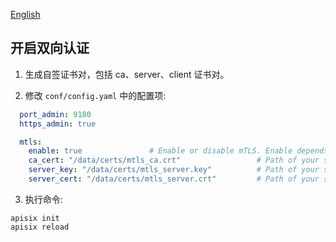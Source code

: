<!--
#
# Licensed to the Apache Software Foundation (ASF) under one or more
# contributor license agreements.  See the NOTICE file distributed with
# this work for additional information regarding copyright ownership.
# The ASF licenses this file to You under the Apache License, Version 2.0
# (the "License"); you may not use this file except in compliance with
# the License.  You may obtain a copy of the License at
#
#     http://www.apache.org/licenses/LICENSE-2.0
#
# Unless required by applicable law or agreed to in writing, software
# distributed under the License is distributed on an "AS IS" BASIS,
# WITHOUT WARRANTIES OR CONDITIONS OF ANY KIND, either express or implied.
# See the License for the specific language governing permissions and
# limitations under the License.
#
-->

[English](../mtls.md)

## 开启双向认证

1. 生成自签证书对，包括 ca、server、client 证书对。

2. 修改 `conf/config.yaml` 中的配置项:

```yaml
  port_admin: 9180
  https_admin: true

  mtls:
    enable: true               # Enable or disable mTLS. Enable depends on `port_admin` and `https_admin`.
    ca_cert: "/data/certs/mtls_ca.crt"                 # Path of your self-signed ca cert.
    server_key: "/data/certs/mtls_server.key"          # Path of your self-signed server side cert.
    server_cert: "/data/certs/mtls_server.crt"         # Path of your self-signed server side key.
```

3. 执行命令:

```shell
apisix init
apisix reload
```
